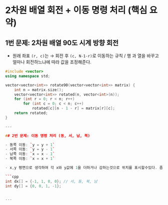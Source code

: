 # 2차원 배열 회전 + 이동 명령 처리 (핵심 요약)

## 1번 문제: 2차원 배열 90도 시계 방향 회전

- 원래 좌표 `(r, c)`는 → 회전 후 `(c, N-1-r)`로 이동하는 규칙 / 행 과 열을 바꾸고 얼마나 회전하느냐에 따라 값을 조정해준다.

````cpp
#include <vector>
using namespace std;

vector<vector<int>> rotate90(vector<vector<int>> matrix) {
    int n = matrix.size();
    vector<vector<int>> rotated(n, vector<int>(n));
    for (int r = 0; r < n; r++)
        for (int c = 0; c < n; c++)
            rotated[c][n - 1 - r] = matrix[r][c];
    return rotated;
}

---

## 2번 문제: 이동 명령 처리 (동, 서, 남, 북)

- 동쪽 이동: `y = y + 1`
- 서쪽 이동: `y = y - 1`
- 남쪽 이동: `x = x - 1`
- 북쪽 이동: `x = x + 1`

- x,y 평면으로 생각하여 각 x와 y값에 1을 더하거나 감하는것으로 위치를 표시할수있다. 좀 더 직관적으로 방향 벡터를 만들고 이동할 때 x, y의 변화를 미리 배열로 저장해놓고 사용할수있다.

```cpp
int dx[] = {-1, 1, 0, 0}; // 서, 동, 북, 남
int dy[] = {0, 0, 1, -1};


---
````
